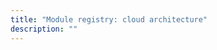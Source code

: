```yaml
---
title: "Module registry: cloud architecture"
description: ""
---
```


<!--
## Bootstrap

For the initial master node during the bootstrap phase, the parameter [ProviderSecondaryDevices.RegistryDataDeviceEnable](dhctl/pkg/config/spec_secondary_devices.go) is passed in the `terraform apply` command. This parameter determines whether a disk for the embedded registry will be created.

During the execution of bashible, [disk mounting](candi/bashible/common-steps/node-group/005_integrate_system_registry_data_device.sh.tpl) is performed.

After the cluster is started, a [secret is applied](http://dhctl/pkg/operations/converge/infra/hook/controlplane/hook_for_update_pipeline.go#L225), which contains information on the disks created on the master nodes. This secret is populated with data if a disk was created or removed for the current and other master nodes.

When a second master node is added, data from the secret is used ([disk mounting step in bashible](candi/bashible/common-steps/node-group/005_integrate_system_registry_data_device.sh.tpl)).

## Converge
-->
